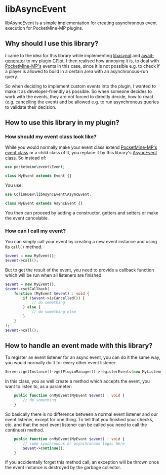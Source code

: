 # libAsyncEvent

libAsyncEvent is a simple implementation for creating asynchronous event execution for PocketMine-MP plugins.

## Why should I use this library?
I came to the idea for this library while implementing [libasynql](https://github.com/poggit/libasynql) and [await-generator](https://github.com/SOF3/await-generator) to my plugin [CPlot](https://github.com/ColinHDev/CPlot). I then realised how annoying it is, to deal with [PocketMine-MP's](https://github.com/pmmp/PocketMine-MP) events in this case, since it is not possible e.g. to check if a player is allowed to build in a certain area with an asynchronous-run query.

So when deciding to implement custom events into the plugin, I wanted to make it as developer-friendly as possible. So when someone decides to work with the events, they are not forced to directly decide, how to react (e.g. cancelling the event) and be allowed e.g. to run asynchronous queries to validate their decision.

## How to use this library in my plugin?
### How should my event class look like?
While you would normally make your event class extend [PocketMine-MP's event class](https://github.com/pmmp/PocketMine-MP/blob/stable/src/event/Event.php) or a child class of it, you replace it by this library's [AsyncEvent class](https://github.com/ColinHDev/libAsyncEvent/blob/main/src/ColinHDev/libAsyncEvent/AsyncEvent.php).
So instead of:
```php
use pocketmine\event\Event;

class MyEvent extends Event {}
```
You use:
```php
use ColinHDev\libAsyncEvent\AsyncEvent;

class MyEvent extends AsyncEvent {}
```
You then can proceed by adding a constructor, getters and setters or make the event cancelable.

### How can I call my event?
You can simply call your event by creating a new event instance and using its `call()` method.
```php
$event = new MyEvent();
$event->call();
```
But to get the result of the event, you need to provide a callback function which will be run when all listeners are finished.
```php
$event = new MyEvent();
$event->setCallback(
    function (MyEvent $event) : void {
        if ($event->isCancelled()) {
            // do something
        } else {
            // do something else
        }
    }
);
$event->call();
```

## How to handle an event made with this library?
To register an event listener for an async event, you can do it the same way, you would normally do it for every other event listener:
```php
Server::getInstance()->getPluginManager()->registerEvents(new MyListener(), $this);
```
In this class, you as well create a method which accepts the event, you want to listen to, as a parameter:
```php
    public function onMyEvent(MyEvent $event) : void {
        // do something
    }
```
So basically there is no difference between a normal event listener and our event listener, except for one thing. 
To tell that you finished your checks, etc. and that the next event listener can be called you need to call the continue() method.
```php
    public function onMyEvent(MyEvent $event) : void {
        // some synchronous or asynchronous logic here
        $event->continue();
    }
```
If you accidentally forget this method call, an exception will be thrown once the event instance is destroyed by the garbage collector.

